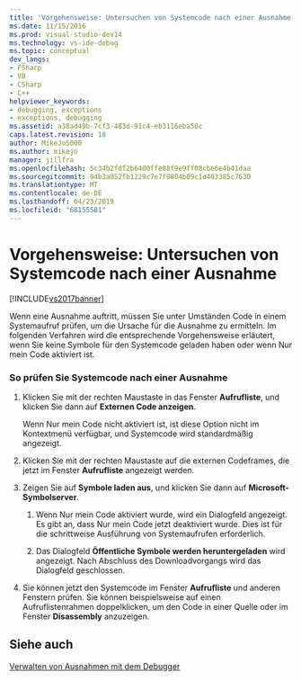 ```yaml
---
title: 'Vorgehensweise: Untersuchen von Systemcode nach einer Ausnahme | Microsoft-Dokumentation'
ms.date: 11/15/2016
ms.prod: visual-studio-dev14
ms.technology: vs-ide-debug
ms.topic: conceptual
dev_langs:
- FSharp
- VB
- CSharp
- C++
helpviewer_keywords:
- debugging, exceptions
- exceptions, debugging
ms.assetid: a38ad49b-7cf3-483d-91c4-eb3116eba50c
caps.latest.revision: 18
author: MikeJo5000
ms.author: mikejo
manager: jillfra
ms.openlocfilehash: 5c34b2fdf2b6400ffe88f9e9ff08cbe6e4b41daa
ms.sourcegitcommit: 94b3a052fb1229c7e7f8804b09c1d403385c7630
ms.translationtype: MT
ms.contentlocale: de-DE
ms.lasthandoff: 04/23/2019
ms.locfileid: "68155581"
---
```

# <a name="how-to-examine-system-code-after-an-exception"></a>Vorgehensweise: Untersuchen von Systemcode nach einer Ausnahme
[!INCLUDE[vs2017banner](../includes/vs2017banner.md)]

Wenn eine Ausnahme auftritt, müssen Sie unter Umständen Code in einem Systemaufruf prüfen, um die Ursache für die Ausnahme zu ermitteln. Im folgenden Verfahren wird die entsprechende Vorgehensweise erläutert, wenn Sie keine Symbole für den Systemcode geladen haben oder wenn Nur mein Code aktiviert ist.  
  
### <a name="to-examine-system-code-following-an-exception"></a>So prüfen Sie Systemcode nach einer Ausnahme  
  
1. Klicken Sie mit der rechten Maustaste in das Fenster **Aufrufliste**, und klicken Sie dann auf **Externen Code anzeigen**.  
  
     Wenn Nur mein Code nicht aktiviert ist, ist diese Option nicht im Kontextmenü verfügbar, und Systemcode wird standardmäßig angezeigt.  
  
2. Klicken Sie mit der rechten Maustaste auf die externen Codeframes, die jetzt im Fenster **Aufrufliste** angezeigt werden.  
  
3. Zeigen Sie auf **Symbole laden aus**, und klicken Sie dann auf **Microsoft-Symbolserver**.  
  
    1. Wenn Nur mein Code aktiviert wurde, wird ein Dialogfeld angezeigt. Es gibt an, dass Nur mein Code jetzt deaktiviert wurde. Dies ist für die schrittweise Ausführung von Systemaufrufen erforderlich.  
  
    2. Das Dialogfeld **Öffentliche Symbole werden heruntergeladen** wird angezeigt. Nach Abschluss des Downloadvorgangs wird das Dialogfeld geschlossen.  
  
4. Sie können jetzt den Systemcode im Fenster **Aufrufliste** und anderen Fenstern prüfen. Sie können beispielsweise auf einen Aufruflistenrahmen doppelklicken, um den Code in einer Quelle oder im Fenster **Disassembly** anzuzeigen.  
  
## <a name="see-also"></a>Siehe auch  
 [Verwalten von Ausnahmen mit dem Debugger](../debugger/managing-exceptions-with-the-debugger.md)
